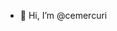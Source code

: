 - 👋 Hi, I’m @cemercuri

<!---
cemercuri/cemercuri is a ✨ special ✨ repository because its `README.md` (this file) appears on your GitHub profile.
You can click the Preview link to take a look at your changes.
--->
